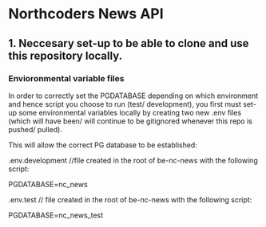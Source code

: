 # Northcoders News API

## 1. Neccesary set-up to be able to clone and use this repository locally.

### Envioronmental variable files

In order to correctly set the PGDATABASE depending on which environment and
hence script you choose to run (test/ development), you first must set-up some
environmental variables locally by creating two new .env files (which will have
been/ will continue to be gitignored whenever this repo is pushed/ pulled).

This will allow the correct PG database to be established:

.env.development //file created in the root of be-nc-news with the following
script:

PGDATABASE=nc_news

.env.test // file created in the root of be-nc-news with the following script:

PGDATABASE=nc_news_test
